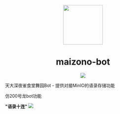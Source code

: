 <div align=center>
	<img width="128px" src="https://s2.loli.net/2024/12/30/C4mak5tBPeUzwqf.jpg"/>
  <h1>maizono-bot</h1>
  <a href="https://www.npmjs.com/package/@tranced/koishi-plugin-maizono-bot"><img src="https://img.shields.io/npm/v/@tranced/koishi-plugin-maizono-bot?style=flat-square" /></a>
</div>

天大深夜雀食堂舞园Bot - 提供对接MinIO的语录存储功能

仿200号龙bot功能

**"语录十连"**
<img src="https://s2.loli.net/2024/12/30/jlDp6yfd49hRiUx.png"/>
